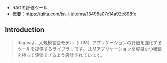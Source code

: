 - RAGの評価ツール
- 概要：https://qiita.com/ist-i-j/items/13496a07e14a92e898fe

## Introduction

> Ragasは、大規模言語モデル（LLM）アプリケーションの評価を強化するツールを提供するライブラリです。LLMアプリケーションを容易かつ確信を持って評価できるよう設計されています。

